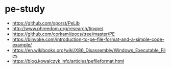 pe-study
========
- https://github.com/sporst/PeLib
- http://www.phreedom.org/research/tinype/
- https://github.com/corkami/pocs/tree/master/PE
- https://binvoke.com/introduction-to-pe-file-format-and-a-simple-code-example/
- https://en.wikibooks.org/wiki/X86_Disassembly/Windows_Executable_Files
- https://blog.kowalczyk.info/articles/pefileformat.html
